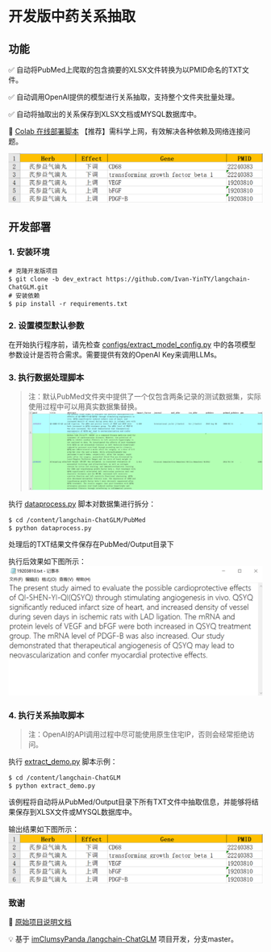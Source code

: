 # 开发版中药关系抽取

## 功能

✅ 自动将PubMed上爬取的包含摘要的XLSX文件转换为以PMID命名的TXT文件。

✅ 自动调用OpenAI提供的模型进行关系抽取，支持整个文件夹批量处理。

✅ 自动将抽取出的关系保存到XLSX文档或MYSQL数据库中。

📓 [Colab 在线部署脚本](https://colab.research.google.com/drive/1PROgOBsghCpUGi30rwQXGC_rQo_gUxGY?usp=share_link) 【推荐】需科学上网，有效解决各种依赖及网络连接问题。

![output_xlsx](dev_img/output_xlsx.png)

## 开发部署

### 1. 安装环境

```shell
# 克隆开发版项目
$ git clone -b dev_extract https://github.com/Ivan-YinTY/langchain-ChatGLM.git
# 安装依赖
$ pip install -r requirements.txt
```

### 2. 设置模型默认参数

在开始执行程序前，请先检查 [configs/extract_model_config.py](configs/extract_model_config.py) 中的各项模型参数设计是否符合需求。需要提供有效的OpenAI Key来调用LLMs。

### 3. 执行数据处理脚本

> 注：默认PubMed文件夹中提供了一个仅包含两条记录的测试数据集，实际使用过程中可以用真实数据集替换。![xlsx_datasets](dev_img/xlsx_datasets.png)

执行 [dataprocess.py](PubMed/dataprocess.py) 脚本对数据集进行拆分：
```shell
$ cd /content/langchain-ChatGLM/PubMed
$ python dataprocess.py
```

处理后的TXT结果文件保存在PubMed/Output目录下

执行后效果如下图所示：
![txt_datasets](dev_img/txt_datasets.png)

### 4. 执行关系抽取脚本

> 注：OpenAI的API调用过程中尽可能使用原生住宅IP，否则会经常拒绝访问。

执行 [extract_demo.py](extract_demo.py) 脚本示例：
```shell
$ cd /content/langchain-ChatGLM
$ python extract_demo.py
```
该例程将自动将从PubMed/Output目录下所有TXT文件中抽取信息，并能够将结果保存到XLSX文件或MYSQL数据库中。

输出结果如下图所示：
![output_xlsx](dev_img/output_xlsx.png)

### 致谢

🎉 [原始项目说明文档](README_cn.md)

💡 基于 [imClumsyPanda /langchain-ChatGLM](https://github.com/imClumsyPanda/langchain-ChatGLM) 项目开发，分支master。